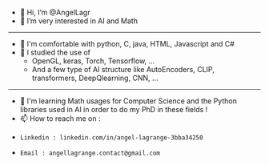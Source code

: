 - 👋 Hi, I’m @AngelLagr
- 👀 I’m very interested in AI and Math
***
- 🌱 I'm comfortable with python, C, java, HTML, Javascript and C#
- 📖 I studied the use of
  - OpenGL, keras, Torch, Tensorflow, ...
  - And a few type of AI structure like AutoEncoders, CLIP, transformers, DeepQlearning, CNN, ...
---
- 🤖 I'm learning Math usages for Computer Science and the Python libraries used in AI in order to do my PhD in these fields !
- 📫 How to reach me on :
-     Linkedin : linkedin.com/in/angel-lagrange-3bba34250
-     Email : angellagrange.contact@gmail.com
